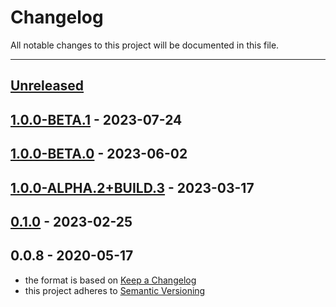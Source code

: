 # Changelog
All notable changes to this project will be documented in this file.

---

<a name="unreleased"></a>
## [Unreleased]


<a name="1.0.0-BETA.1"></a>
## [1.0.0-BETA.1] - 2023-07-24

<a name="1.0.0-BETA.0"></a>
## [1.0.0-BETA.0] - 2023-06-02

<a name="1.0.0-ALPHA.2+BUILD.3"></a>
## [1.0.0-ALPHA.2+BUILD.3] - 2023-03-17

<a name="0.1.0"></a>
## [0.1.0] - 2023-02-25

<a name="0.0.8"></a>
## 0.0.8 - 2020-05-17

[Unreleased]: https://github.com/alecrabbit/php-wcwidth/compare/1.0.0-BETA.1...HEAD
[1.0.0-BETA.1]: https://github.com/alecrabbit/php-wcwidth/compare/1.0.0-BETA.0...1.0.0-BETA.1
[1.0.0-BETA.0]: https://github.com/alecrabbit/php-wcwidth/compare/1.0.0-ALPHA.2+BUILD.3...1.0.0-BETA.0
[1.0.0-ALPHA.2+BUILD.3]: https://github.com/alecrabbit/php-wcwidth/compare/0.1.0...1.0.0-ALPHA.2+BUILD.3
[0.1.0]: https://github.com/alecrabbit/php-wcwidth/compare/0.0.8...0.1.0
- the format is based on [Keep a Changelog](https://keepachangelog.com/en/1.0.0/)
- this project adheres to [Semantic Versioning](https://semver.org/spec/v2.0.0.html)
